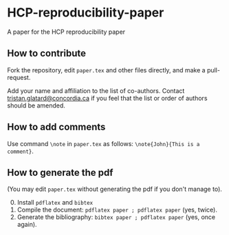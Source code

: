 # HCP-reproducibility-paper
A paper for the HCP reproducibility paper

## How to contribute

Fork the repository, edit ```paper.tex``` and other files directly, and make a pull-request. 

Add your name and affiliation to the list of co-authors. Contact
tristan.glatard@concordia.ca if you feel that the list or order of
authors should be amended.

## How to add comments

Use command ```\note``` in ```paper.tex``` as follows: ```\note{John}{This is a comment}```.

## How to generate the pdf

(You may edit ```paper.tex``` without generating the pdf if you don't manage to).

0. Install ```pdflatex``` and ```bibtex```
1. Compile the document: ```pdflatex paper ; pdflatex paper``` (yes, twice).
2. Generate the bibliography: ```bibtex paper ; pdflatex paper``` (yes, once again).

